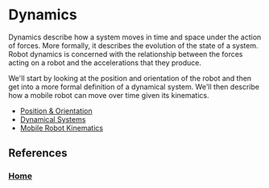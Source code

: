 # Dynamics
Dynamics describe how a system moves in time and space under the action of forces.  More formally, it describes the evolution of the state of a system. Robot dynamics is concerned with the relationship between the forces acting on a robot and the accelerations that they produce. 

We'll start by looking at the position and orientation of the robot and then get into a more formal definition of a dynamical system. We'll then describe how a mobile robot can move over time given its kinematics.  

<!-- We'll then look at motion profiles and trajectories that can be produced by forces acting on the system. -->

- [Position & Orientation](geometry)
- [Dynamical Systems](dynamicalSystems)
- [Mobile Robot Kinematics](kinematics)
<!-- - [Motion Profiles](motionProfiles)
- [Paths and Trajectories](pathsTrajectories) -->

## References


<h3><span style="float:left">
<a href="../../index">Home</a></span>